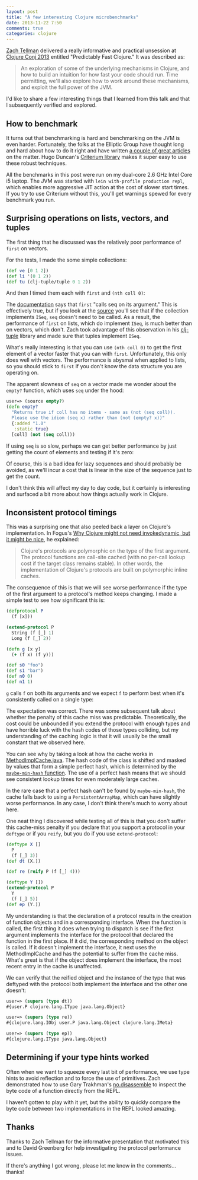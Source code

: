 ```yaml
---
layout: post
title: "A few interesting Clojure microbenchmarks"
date: 2013-11-22 7:50
comments: true
categories: clojure
---
```


<script src="http://d3js.org/d3.v2.js"></script> 
<!--       font-family: Arial, sans-serif; "Menlo","Monaco","Andale Mono","lucida console","Courier New",monospace;-->
<!-- CSS Styles: -->
<div>
  <style type="text/css">

    .chart {
      font-family: monospace;
      font-size: 10px;
      margin-top: -40px;
    }

    .bar {
      fill: grey;
    }

    .axis path, .axis line {
      fill: none;
      stroke: #000;
      shape-rendering: crispEdges;
    }

  </style>
</div>

<!-- Global Variables and Handlers: -->
<script type="text/javascript">

  var margin = {top: 40, right: 40, bottom: 60, left: 110},
      width = $('.entry-content').width();

  $(window).resize(function() {
    width = $('.entry-content').width();
  });

  function draw(data, chart, height) {
    
    $(chart).empty();

    var x = d3.scale.linear()
        .domain([0, d3.max(data, function(d) { return d.mean})])
        .range([0, width - margin.left - margin.right]);

    var y = d3.scale.ordinal()
        .domain(d3.range(data.length))
        .rangeRoundBands([height - margin.top - margin.bottom, 0], 0.2);

    var xAxis = d3.svg.axis()
        .scale(x)
        .orient('bottom')
        .tickPadding(8)
	.ticks(8);

    var yAxis = d3.svg.axis()
        .scale(y)
        .orient('left')
        .tickPadding(8)
        .tickSize(0);

    var svg = d3.select(chart).append('svg')
        .attr('width', width)
        .attr('height', height)
        .attr('class', 'chart')
	      .append('g')
        .attr('transform', 'translate(' + margin.left + ', ' + margin.top + ')');

    svg.selectAll('.chart')
        .data(data)
	.enter().append('rect')
        .attr('class', 'bar')
        .attr('y', function(d, i) { return y(i) })
        .attr('width', function(d) { return x(d.mean) })
        .attr('height', y.rangeBand());

    svg.append('g')
        .attr('class', 'x axis')
        .attr('transform', 'translate(0, ' + y.rangeExtent()[1] + ')')
        .call(xAxis);

    svg.append("text")
	.attr("class", "x label")
	.attr("text-anchor", "end")
    	.attr("x", width / 2 - 45)
    	.attr("y", height - 60)
    	.text("nanoseconds");

    svg.append('g')
        .attr('class', 'y axis')
        .call(yAxis)
      .selectAll('text')
        .text(function(d) { return data[d].code; });
    
  }
  
  function drawWithResize(data, chart, height) {
    draw(data, chart, height);
    $(window).resize(function() {draw(data, chart, height); })
  }
;


</script>


[Zach Tellman](http://ideolalia.com/) delivered a really informative and practical unsession at [Clojure Conj 2013](http://clojure-conj.org/) entitled "Predictably Fast Clojure."  It was described as:
> An exploration of some of the underlying mechanisms in Clojure, and how to build an intuition for how fast your code should run. Time permitting, we'll also explore how to work around these mechanisms, and exploit the full power of the JVM.

I'd like to share a few interesting things that I learned from this talk and that I subsequently verified and explored.

## How to benchmark
It turns out that benchmarking is hard and benchmarking on the JVM is even harder.  Fortunately, the folks at the Elliptic Group have thought long and hard about how to do it right and have written [a couple of great articles](http://www.ibm.com/developerworks/views/java/libraryview.jsp?search_by=robust+java+benchmarking) on the matter.  Hugo Duncan's [Criterium library](https://github.com/hugoduncan/criterium) makes it super easy to use these robust techniques.

All the benchmarks in this post were run on my dual-core 2.6 GHz Intel Core i5 laptop.  The JVM was started with `lein with-profile production repl`, which enables more aggressive JIT action at the cost of slower start times.  If you try to use Criterium without this, you'll get warnings spewed for every benchmark you run.

## Surprising operations on lists, vectors, and tuples
The first thing that he discussed was the relatively poor performance of `first` on vectors.

For the tests, I made the some simple collections:
```clojure
(def ve [0 1 2])
(def li '(0 1 2))
(def tu (clj-tuple/tuple 0 1 2))
```

And then I timed them each with `first` and `(nth coll 0)`:

<div id='chart-1'></div>
<script type='text/javascript'>
  var data = [
      {code: "(first ve)", mean: 59.387551, lower: 56.557346, upper: 75.434730},
      {code: "(first li)", mean: 11.814687, lower: 9.933760, upper: 17.651180},
      {code: "(first tu)", mean: 12.026005, lower: 11.096498, upper: 17.716830},
      {code: "(nth ve 0)", mean: 14.507457, lower: 13.379794, upper: 19.732508},
      {code: "(nth li 0)", mean: 132.042247, lower: 123.849601, upper: 173.395438},
      {code: "(nth tu 0)", mean: 11.240653, lower: 10.739338, upper: 12.333350},
      ];
  data.reverse();
  drawWithResize(data, '#chart-1', 275);
</script>

The [documentation](http://clojuredocs.org/clojure_core/clojure.core/first) says that `first` "calls seq on its argument."  This is effectively true, but if you look at the [source](https://github.com/clojure/clojure/blob/1.5.x/src/jvm/clojure/lang/RT.java#L575) you'll see that if the collection implements `ISeq`, `seq` doesn't need to be called.  As a result, the performance of `first` on lists, which do implement `ISeq`, is much better than on vectors, which don't.  Zach took advantage of this observation in his [clj-tuple](https://github.com/ztellman/clj-tuple) library and made sure that tuples implement `ISeq`.

What's really interesting is that you can use `(nth coll 0)` to get the first element of a vector faster that you can with `first`.  Unfortunately, this only does well with vectors.  The performance is abysmal when applied to lists, so you should stick to `first` if you don't know the data structure you are operating on.

The apparent slowness of `seq` on a vector made me wonder about the `empty?` function, which uses `seq` under the hood:

```clojure
user=> (source empty?)
(defn empty?
  "Returns true if coll has no items - same as (not (seq coll)).
  Please use the idiom (seq x) rather than (not (empty? x))"
  {:added "1.0"
   :static true}
  [coll] (not (seq coll)))
```

If using `seq` is so slow, perhaps we can get better performance by just getting the count of elements and testing if it's zero:

<div id='chart-empty'></div>
<script type='text/javascript'>
  var dataE = [
{code: "(empty? ve)", mean: 22.436542, lower: 22.052842, upper: 23.003189},
{code: "(empty? li)", mean: 12.293540, lower: 11.680523, upper: 15.369996},
{code: "(empty? tu)", mean: 18.512765, lower: 17.351246, upper: 22.757244},
{code: "(= 0 (count ve))", mean: 11.209652, lower: 10.451370, upper: 15.123089},
{code: "(= 0 (count li))", mean: 10.710336, lower: 10.417919, upper: 11.667121},
{code: "(= 0 (count tu))", mean: 10.741061, lower: 10.396224, upper: 13.246183},
      ];
  dataE.reverse();
  drawWithResize(dataE, '#chart-empty', 275);
</script>

Of course, this is a bad idea for lazy sequences and should probably be avoided, as we'll incur a cost that is linear in the size of the sequence just to get the count.

I don't think this will affect my day to day code, but it certainly is interesting and surfaced a bit more about how things actually work in Clojure.

## Inconsistent protocol timings
This was a surprising one that also peeled back a layer on Clojure's implementation.  In Fogus's [Why Clojure might not need invokedynamic, but it might be nice](http://blog.fogus.me/2011/10/14/why-clojure-doesnt-need-invokedynamic-but-it-might-be-nice/), he explained:

> Clojure's protocols are polymorphic on the type of the first argument. The protocol functions are call-site cached (with no per-call lookup cost if the target class remains stable). In other words, the implementation of Clojure's protocols are built on polymorphic inline caches.

The consequence of this is that we will see worse performance if the type of the first argument to a protocol's method keeps changing.  I made a simple test to see how significant this is:

```clojure
(defprotocol P
  (f [x]))

(extend-protocol P
  String (f [_] 1)
  Long (f [_] 2))

(defn g [x y]
  (+ (f x) (f y)))

(def s0 "foo")
(def s1 "bar")
(def n0 0)
(def n1 1)
```

`g` calls `f` on both its arguments and we expect `f` to perform best when it's consistently called on a single type:

<div id='chart-2'></div>
<script type='text/javascript'>
  var data2 = [
{code: "(g n0 n1)", mean: 21.597699},
{code: "(g s0 s1)", mean: 22.550262},
{code: "(g n0 s0)", mean: 37.527409}
      ];
  data2.reverse();
  drawWithResize(data2, '#chart-2', 190);
</script>

The expectation was correct.  There was some subsequent talk about whether the penalty of this cache miss was predictable.  Theoretically, the cost could be unbounded if you extend the protocol with enough types and have horrible luck with the hash codes of those types colliding, but my understanding of the caching logic is that it will usually be the small constant that we observed here.

You can see why by taking a look at how the cache works in [MethodImplCache.java](https://github.com/clojure/clojure/blob/1.5.x/src/jvm/clojure/lang/MethodImplCache.java#L76).  The hash code of the class is shifted and masked by values that form a simple perfect hash, which is determined by the [`maybe-min-hash` function](https://github.com/clojure/clojure/blob/1.5.x/src/clj/clojure/core.clj#L5971).  The use of a perfect hash means that we should see consistent lookup times for even moderately large caches.

In the rare case that a perfect hash can't be found by `maybe-min-hash`, the cache falls back to using a `PersistentArrayMap`, which can have slightly worse performance.  In any case, I don't think there's much to worry about here.

One neat thing I discovered while testing all of this is that you don't suffer this cache-miss penalty if you declare that you support a protocol in your `deftype` or if you `reify`, but you do if you use `extend-protocol`:

```clojure
(deftype X []
  P
  (f [_] 3))
(def dt (X.))

(def re (reify P (f [_] 4)))

(deftype Y [])
(extend-protocol P
  Y
  (f [_] 5))
(def ep (Y.))
```

<div id='chart-3'></div>
<script type='text/javascript'>
  var data3 = [
      {code: "(g s0 dt)", mean: 19.389459},
      {code: "(g s0 re)", mean: 19.747690},
      {code: "(g s0 ep)", mean: 76.890915},
      ];
  data3.reverse();
  drawWithResize(data3, '#chart-3', 190);
</script>

My understanding is that the declaration of a protocol results in the creation of function objects and in a corresponding interface.  When the function is called, the first thing it does when trying to dispatch is see if the first argument implements the interface for the protocol that declared the function in the first place.  If it did, the corresponding method on the object is called.  If it doesn't implement the interface, it next uses the MethodImplCache and has the potential to suffer from the cache miss.  What's great is that if the object does implement the interface, the most recent entry in the cache is unaffected.

We can verify that the reified object and the instance of the type that was deftyped with the protocol both implement the interface and the other one doesn't:

```clojure
user=> (supers (type dt))
#{user.P clojure.lang.IType java.lang.Object}

user=> (supers (type re))
#{clojure.lang.IObj user.P java.lang.Object clojure.lang.IMeta}

user=> (supers (type ep))
#{clojure.lang.IType java.lang.Object}
```

## Determining if your type hints worked
Often when we want to squeeze every last bit of performance, we use type hints to avoid reflection and to force the use of primitives.  Zach demonstrated how to use Gary Trakhman's [no.disassemble](https://github.com/gtrak/no.disassemble) to inspect the byte code of a function directly from the REPL.

I haven't gotten to play with it yet, but the ability to quickly compare the byte code between two implementations in the REPL looked amazing.

## Thanks
Thanks to Zach Tellman for the informative presentation that motivated this and to David Greenberg for help investigating the protocol performance issues.

If there's anything I got wrong, please let me know in the comments... thanks!